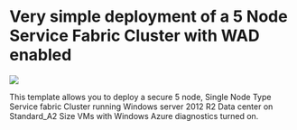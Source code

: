 # Very simple deployment of a 5 Node Service Fabric Cluster with WAD enabled

<a href="https://portal.azure.com/#create/Microsoft.Template/uri/https%3A%2F%2Fraw.githubusercontent.com%2FAzure%2Fazure-quickstart-templates%2Fmaster%2Fservice-fabric-cluster-5-node-secure-1-nodetype-wad%2Fazuredeploy.json" target="_blank">
    <img src="http://azuredeploy.net/deploybutton.png"/>
</a>

This template allows you to deploy a secure 5 node, Single Node Type Service fabric Cluster running Windows server 2012 R2 Data center on Standard_A2 Size VMs with Windows Azure diagnostics turned on.



